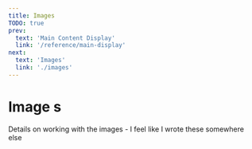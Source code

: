 ```yaml
---
title: Images
TODO: true
prev: 
  text: 'Main Content Display'
  link: '/reference/main-display'
next: 
  text: 'Images'
  link: './images'
---
```


# Image s

Details on working with the images - I feel like I wrote these somewhere else
